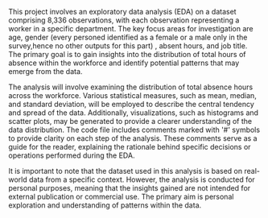 This project involves an exploratory data analysis (EDA) on a dataset comprising 8,336 observations, with each observation representing a worker in a specific department.
The key focus areas for investigation are age, gender (every personed identified as a female or a male only in the survey,hence no other outputs for this part) , absent hours, and job title. 
The primary goal is to gain insights into the distribution of total hours of absence within the workforce and identify potential patterns that may emerge from the data.

The analysis will involve examining the distribution of total absence hours across the workforce.
Various statistical measures, such as mean, median, and standard deviation, will be employed to describe the central tendency and spread of the data.
Additionally, visualizations, such as histograms and scatter plots, may be generated to provide a clearer understanding of the data distribution.
The code file includes comments marked with '#' symbols to provide clarity on each step of the analysis.
These comments serve as a guide for the reader, explaining the rationale behind specific decisions or operations performed during the EDA.

It is important to note that the dataset used in this analysis is based on real-world data from a specific context.
However, the analysis is conducted for personal purposes, meaning that the insights gained are not intended for external publication or commercial use.
The primary aim is personal exploration and understanding of patterns within the data.
